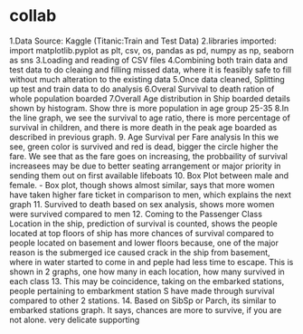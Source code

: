 # collab
1.Data Source: Kaggle (Titanic:Train and Test Data)
2.libraries imported: import matplotlib.pyplot as plt, csv, os, pandas as pd, numpy as np, seaborn as sns
3.Loading and reading of CSV files
4.Combining both train data and test data to do cleaing and filling missed data, where it is feasibly safe to fill without much alteration to the existing data
5.Once data cleaned, Splitting up test and train data to do analysis
6.Overal Survival to death ration of whole population boarded
7.Overall Age distribution in Ship boarded details shown by histogram. Show thre is more population in age group 25-35
8.In the line graph, we see the survival to age ratio, there is more percentage of survival in children, and there is more death in the peak age boarded as described 
in previous graph.
9. Age Survival per Fare analysis
In this we see, green color is survived and red is dead, bigger the circle higher the fare. We see that as the fare goes on increasing, the probbaility of survival 
increasees may be due to better seating arrangement or major priority in sending them out on first available lifeboats
10. Box Plot between male and female. - Box plot, though shows almost similar, says that more women have taken higher fare ticket in comparison to men, which 
explains the next graph
11. Survived to death based on sex analysis, shows more women were survived compared to men
12. Coming to the Passenger Class Location in the ship, prediction of survival is counted, shows the people located at top floors of ship has more chances of survival
compared to people located on basement and lower floors because, one of the major reason is the submerged ice caused crack in the ship from basement, where in water
started to come in and peple had less time to escape. This is shown in 2 graphs, one how many in each location, how many survived in each class
13. This may be coincidence, taking on the embarked stations, people pertaining to embarkment station S have made through survival compared to other 2 stations.
14. Based on SibSp or Parch, its similar to embarked stations graph. It says, chances are more to survive, if you are not alone. very delicate supporting